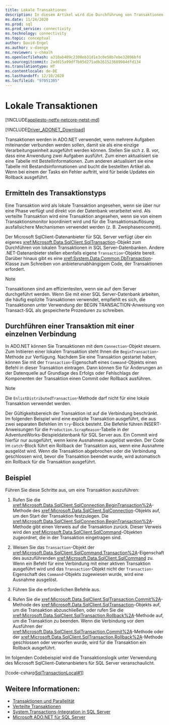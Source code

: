 ```yaml
---
title: Lokale Transaktionen
description: In diesem Artikel wird die Durchführung von Transaktionen für eine Datenbank mit dem Microsoft SqlClient-Datenanbieter für SQL Server beschrieben.
ms.date: 11/24/2020
ms.prod: sql
ms.prod_service: connectivity
ms.technology: connectivity
ms.topic: conceptual
author: David-Engel
ms.author: v-daenge
ms.reviewer: v-chmalh
ms.openlocfilehash: a310ab409c2300eb31d1e3c0e58b7ebe32096bfd
ms.sourcegitcommit: 2add15a99df7b85d271adb261523689984dfd134
ms.translationtype: HT
ms.contentlocale: de-DE
ms.lasthandoff: 12/10/2020
ms.locfileid: "97051305"
---
```

# <a name="local-transactions"></a>Lokale Transaktionen

[!INCLUDE[appliesto-netfx-netcore-netst-md](../../includes/appliesto-netfx-netcore-netst-md.md)]

[!INCLUDE[Driver_ADONET_Download](../../includes/driver_adonet_download.md)]

Transaktionen werden in ADO.NET verwendet, wenn mehrere Aufgaben miteinander verbunden werden sollen, damit sie als eine einzige Verarbeitungseinheit ausgeführt werden können. Stellen Sie sich z.&#160;B. vor, dass eine Anwendung zwei Aufgaben ausführt. Zum einen aktualisiert sie eine Tabelle mit Bestellinformationen. Zum anderen aktualisiert sie eine Tabelle mit Bestandsinformationen und bucht die bestellten Artikel ab. Wenn bei einem der Tasks ein Fehler auftritt, wird für beide Updates ein Rollback ausgeführt.  

## <a name="determining-the-transaction-type"></a>Ermitteln des Transaktionstyps

Eine Transaktion wird als lokale Transaktion angesehen, wenn sie über nur eine Phase verfügt und direkt von der Datenbank verarbeitet wird. Als verteilte Transaktion wird eine Transaktion angesehen, wenn sie von einem Transaktionsmonitor koordiniert wird und für die Transaktionsauflösung ausfallsichere Mechanismen verwendet werden (z. B. Zweiphasencommit).

Der Microsoft SqlClient-Datenanbieter für SQL Server verfügt über ein eigenes <xref:Microsoft.Data.SqlClient.SqlTransaction>-Objekt zum Durchführen von lokalen Transaktionen in SQL Server-Datenbanken. Andere .NET-Datenanbieter stellen ebenfalls eigene `Transaction`-Objekte bereit. Darüber hinaus gibt es eine <xref:System.Data.Common.DbTransaction>-Klasse zum Schreiben von anbieterunabhängigem Code, der Transaktionen erfordert.

> [!NOTE]
> Transaktionen sind am effizientesten, wenn sie auf dem Server durchgeführt werden. Wenn Sie mit einer SQL Server-Datenbank arbeiten, die häufig explizite Transaktionen verwendet, empfiehlt es sich, die Transaktionen unter Verwendung der BEGIN TRANSACTION-Anweisung von Transact-SQL als gespeicherte Prozeduren zu schreiben.

## <a name="performing-a-transaction-using-a-single-connection"></a>Durchführen einer Transaktion mit einer einzelnen Verbindung 

In ADO.NET können Sie Transaktionen mit dem `Connection`-Objekt steuern. Zum Initiieren einer lokalen Transaktion steht Ihnen die `BeginTransaction`-Methode zur Verfügung. Nachdem Sie eine Transaktion gestartet haben, können Sie mit der `Transaction`-Eigenschaft eines `Command`-Objekts einen Befehl in dieser Transaktion eintragen. Dann können Sie für Änderungen an der Datenquelle auf Grundlage des Erfolgs oder Fehlschlags der Komponenten der Transaktion einen Commit oder Rollback ausführen.

> [!NOTE]
> Die `EnlistDistributedTransaction`-Methode darf nicht für eine lokale Transaktion verwendet werden.

Der Gültigkeitsbereich der Transaktion ist auf die Verbindung beschränkt. Im folgenden Beispiel wird eine explizite Transaktion ausgeführt, die aus zwei separaten Befehlen im `try`-Block besteht. Die Befehle führen INSERT-Anweisungen für die `Production.ScrapReason`-Tabelle in der AdventureWorks-Beispieldatenbank für SQL Server aus. Ein Commit wird hierfür nur ausgeführt, wenn keine Ausnahmen ausgelöst werden. Der Code im `catch`-Block führt ein Rollback der Transaktion aus, wenn eine Ausnahme ausgelöst wird. Wenn die Transaktion abgebrochen oder die Verbindung geschlossen wird, bevor die Transaktion beendet wurde, wird automatisch ein Rollback für die Transaktion ausgeführt.

## <a name="example"></a>Beispiel  

 Führen Sie diese Schritte aus, um eine Transaktion auszuführen:

1. Rufen Sie die <xref:Microsoft.Data.SqlClient.SqlConnection.BeginTransaction%2A>-Methode des <xref:Microsoft.Data.SqlClient.SqlConnection>-Objekts auf, um den Start der Transaktion festzulegen. Die <xref:Microsoft.Data.SqlClient.SqlConnection.BeginTransaction%2A>-Methode gibt einen Verweis auf die Transaktion zurück. Dieser Verweis wird den <xref:Microsoft.Data.SqlClient.SqlCommand>-Objekten zugeordnet, die in der Transaktion eingetragen sind.

2. Weisen Sie das `Transaction`-Objekt der <xref:Microsoft.Data.SqlClient.SqlCommand.Transaction%2A>-Eigenschaft des auszuführenden <xref:Microsoft.Data.SqlClient.SqlCommand> zu. Wenn ein Befehl für eine Verbindung mit einer aktiven Transaktion ausgeführt wird und das `Transaction`-Objekt nicht der `Transaction`-Eigenschaft des `Command`-Objekts zugewiesen wurde, wird eine Ausnahme ausgelöst.

3. Führen Sie die erforderlichen Befehle aus.

4. Rufen Sie die <xref:Microsoft.Data.SqlClient.SqlTransaction.Commit%2A>-Methode des <xref:Microsoft.Data.SqlClient.SqlTransaction>-Objekts auf, um die Transaktion abzuschließen, oder rufen Sie die <xref:Microsoft.Data.SqlClient.SqlTransaction.Rollback%2A>-Methode auf, um die Transaktion zu beenden. Wenn die Verbindung vor dem Ausführen der <xref:Microsoft.Data.SqlClient.SqlTransaction.Commit%2A>-Methode oder der <xref:Microsoft.Data.SqlClient.SqlTransaction.Rollback%2A>-Methode geschlossen oder verworfen wurde, wird für die Transaktion ein Rollback ausgeführt.

Im folgenden Codebeispiel wird die Transaktionslogik unter Verwendung des Microsoft SqlClient-Datenanbieters für SQL Server veranschaulicht.  

[!code-csharp[SqlTransactionLocal#1](~/../sqlclient/doc/samples/SqlTransactionLocal.cs#1)]

## <a name="see-also"></a>Weitere Informationen:

- [Transaktionen und Parallelität](transactions-and-concurrency.md)
- [Verteilte Transaktionen](distributed-transactions.md)
- [System.Transactions-Integration in SQL Server](system-transactions-integration-with-sql-server.md)
- [Microsoft ADO.NET für SQL Server](microsoft-ado-net-sql-server.md)
